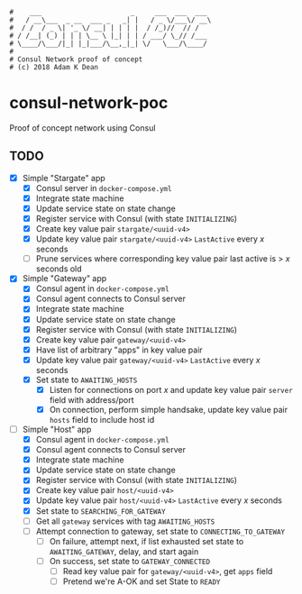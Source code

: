 ```
#    ___                      _     ___  ___  ___
#   / __\___  _ __  ___ _   _| |   / _ \/___\/ __\
#  / /  / _ \| '_ \/ __| | | | |  / /_)//  // /
# / /__| (_) | | | \__ \ |_| | | / ___/ \_// /___
# \____/\___/|_| |_|___/\__,_|_| \/   \___/\____/
#
# Consul Network proof of concept
# (c) 2018 Adam K Dean
```

# consul-network-poc

Proof of concept network using Consul

## TODO

- [x] Simple "Stargate" app
  - [x] Consul server in `docker-compose.yml`
  - [x] Integrate state machine
  - [x] Update service state on state change
  - [x] Register service with Consul (with state `INITIALIZING`)
  - [x] Create key value pair `stargate/<uuid-v4>`
  - [x] Update key value pair `stargate/<uuid-v4>` `LastActive` every _x_ seconds
  - [ ] Prune services where corresponding key value pair last active is > _x_ seconds old

- [x] Simple "Gateway" app
  - [x] Consul agent in `docker-compose.yml`
  - [x] Consul agent connects to Consul server
  - [x] Integrate state machine
  - [x] Update service state on state change
  - [x] Register service with Consul (with state `INITIALIZING`)
  - [x] Create key value pair `gateway/<uuid-v4>`
  - [x] Have list of arbitrary "apps" in key value pair
  - [x] Update key value pair `gateway/<uuid-v4>` `LastActive` every _x_ seconds
  - [x] Set state to `AWAITING_HOSTS`
    - [x] Listen for connections on port _x_ and update key value pair `server` field with address/port
    - [x] On connection, perform simple handsake, update key value pair `hosts` field to include host id

- [ ] Simple "Host" app
  - [x] Consul agent in `docker-compose.yml`
  - [x] Consul agent connects to Consul server
  - [x] Integrate state machine
  - [x] Update service state on state change
  - [x] Register service with Consul (with state `INITIALIZING`)
  - [x] Create key value pair `host/<uuid-v4>`
  - [x] Update key value pair `host/<uuid-v4>` `LastActive` every _x_ seconds
  - [x] Set state to `SEARCHING_FOR_GATEWAY`
  - [ ] Get all `gateway` services with tag `AWAITING_HOSTS`
  - [ ] Attempt connection to gateway, set state to `CONNECTING_TO_GATEWAY`
    - [ ] On failure, attempt next, if list exhausted set state to `AWAITING_GATEWAY`, delay, and start again
    - [ ] On success, set state to `GATEWAY_CONNECTED`
      - [ ] Read key value pair for `gateway/<uuid-v4>`, get `apps` field
      - [ ] Pretend we're A-OK and set State to `READY`
